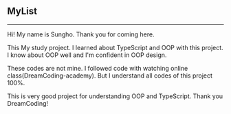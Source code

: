 ## MyList
<hr/>

Hi!
My name is Sungho. 
Thank you for coming here.


This My study project. I learned about TypeScript and OOP with this project. 
I know about OOP well and I'm confident in OOP design.

These codes are not mine. I followed code with watching online class(DreamCoding-academy).
But I understand all codes of this project 100%. 

This is very good project for understanding OOP and TypeScript. Thank you DreamCoding! 
